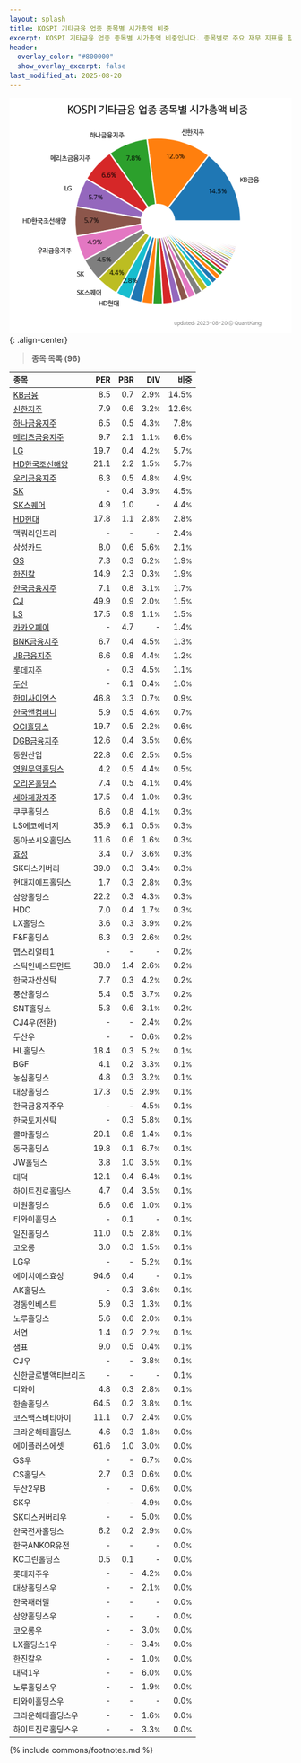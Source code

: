 ```yaml
---
layout: splash
title: KOSPI 기타금융 업종 종목별 시가총액 비중
excerpt: KOSPI 기타금융 업종 종목별 시가총액 비중입니다. 종목별로 주요 재무 지표를 함께 표시합니다.
header:
  overlay_color: "#800000"
  show_overlay_excerpt: false
last_modified_at: 2025-08-20
---
```



![KOSPI 기타금융 업종 종목별 시가총액 비중](/stats/sector/images/kospi_업종_기타금융_종목.png){: .align-center}


> **종목 목록 (96)**<a id="list"></a>

| **종목** | **PER** | **PBR** | **DIV** | **비중** |
| :------- | ------: | ------: | ------: | -------: |
| [KB금융](/105560/) | 8.5 | 0.7 | 2.9<small>%</small> | 14.5<small>%</small> |
| [신한지주](/055550/) | 7.9 | 0.6 | 3.2<small>%</small> | 12.6<small>%</small> |
| [하나금융지주](/086790/) | 6.5 | 0.5 | 4.3<small>%</small> | 7.8<small>%</small> |
| [메리츠금융지주](/138040/) | 9.7 | 2.1 | 1.1<small>%</small> | 6.6<small>%</small> |
| [LG](/003550/) | 19.7 | 0.4 | 4.2<small>%</small> | 5.7<small>%</small> |
| [HD한국조선해양](/009540/) | 21.1 | 2.2 | 1.5<small>%</small> | 5.7<small>%</small> |
| [우리금융지주](/316140/) | 6.3 | 0.5 | 4.8<small>%</small> | 4.9<small>%</small> |
| [SK](/034730/) | - | 0.4 | 3.9<small>%</small> | 4.5<small>%</small> |
| [SK스퀘어](/402340/) | 4.9 | 1.0 | - | 4.4<small>%</small> |
| [HD현대](/267250/) | 17.8 | 1.1 | 2.8<small>%</small> | 2.8<small>%</small> |
| 맥쿼리인프라 | - | - | - | 2.4<small>%</small> |
| [삼성카드](/029780/) | 8.0 | 0.6 | 5.6<small>%</small> | 2.1<small>%</small> |
| [GS](/078930/) | 7.3 | 0.3 | 6.2<small>%</small> | 1.9<small>%</small> |
| [한진칼](/180640/) | 14.9 | 2.3 | 0.3<small>%</small> | 1.9<small>%</small> |
| [한국금융지주](/071050/) | 7.1 | 0.8 | 3.1<small>%</small> | 1.7<small>%</small> |
| [CJ](/001040/) | 49.9 | 0.9 | 2.0<small>%</small> | 1.5<small>%</small> |
| [LS](/006260/) | 17.5 | 0.9 | 1.1<small>%</small> | 1.5<small>%</small> |
| [카카오페이](/377300/) | - | 4.7 | - | 1.4<small>%</small> |
| [BNK금융지주](/138930/) | 6.7 | 0.4 | 4.5<small>%</small> | 1.3<small>%</small> |
| [JB금융지주](/175330/) | 6.6 | 0.8 | 4.4<small>%</small> | 1.2<small>%</small> |
| [롯데지주](/004990/) | - | 0.3 | 4.5<small>%</small> | 1.1<small>%</small> |
| [두산](/000150/) | - | 6.1 | 0.4<small>%</small> | 1.0<small>%</small> |
| [한미사이언스](/008930/) | 46.8 | 3.3 | 0.7<small>%</small> | 0.9<small>%</small> |
| [한국앤컴퍼니](/000240/) | 5.9 | 0.5 | 4.6<small>%</small> | 0.7<small>%</small> |
| [OCI홀딩스](/010060/) | 19.7 | 0.5 | 2.2<small>%</small> | 0.6<small>%</small> |
| [DGB금융지주](/139130/) | 12.6 | 0.4 | 3.5<small>%</small> | 0.6<small>%</small> |
| 동원산업 | 22.8 | 0.6 | 2.5<small>%</small> | 0.5<small>%</small> |
| [영원무역홀딩스](/009970/) | 4.2 | 0.5 | 4.4<small>%</small> | 0.5<small>%</small> |
| [오리온홀딩스](/001800/) | 7.4 | 0.5 | 4.1<small>%</small> | 0.4<small>%</small> |
| [세아제강지주](/003030/) | 17.5 | 0.4 | 1.0<small>%</small> | 0.3<small>%</small> |
| 쿠쿠홀딩스 | 6.6 | 0.8 | 4.1<small>%</small> | 0.3<small>%</small> |
| LS에코에너지 | 35.9 | 6.1 | 0.5<small>%</small> | 0.3<small>%</small> |
| 동아쏘시오홀딩스 | 11.6 | 0.6 | 1.6<small>%</small> | 0.3<small>%</small> |
| [효성](/004800/) | 3.4 | 0.7 | 3.6<small>%</small> | 0.3<small>%</small> |
| SK디스커버리 | 39.0 | 0.3 | 3.4<small>%</small> | 0.3<small>%</small> |
| 현대지에프홀딩스 | 1.7 | 0.3 | 2.8<small>%</small> | 0.3<small>%</small> |
| 삼양홀딩스 | 22.2 | 0.3 | 4.3<small>%</small> | 0.3<small>%</small> |
| HDC | 7.0 | 0.4 | 1.7<small>%</small> | 0.3<small>%</small> |
| LX홀딩스 | 3.6 | 0.3 | 3.9<small>%</small> | 0.2<small>%</small> |
| F&F홀딩스 | 6.3 | 0.3 | 2.6<small>%</small> | 0.2<small>%</small> |
| 맵스리얼티1 | - | - | - | 0.2<small>%</small> |
| 스틱인베스트먼트 | 38.0 | 1.4 | 2.6<small>%</small> | 0.2<small>%</small> |
| 한국자산신탁 | 7.7 | 0.3 | 4.2<small>%</small> | 0.2<small>%</small> |
| 풍산홀딩스 | 5.4 | 0.5 | 3.7<small>%</small> | 0.2<small>%</small> |
| SNT홀딩스 | 5.3 | 0.6 | 3.1<small>%</small> | 0.2<small>%</small> |
| CJ4우(전환) | - | - | 2.4<small>%</small> | 0.2<small>%</small> |
| 두산우 | - | - | 0.6<small>%</small> | 0.2<small>%</small> |
| HL홀딩스 | 18.4 | 0.3 | 5.2<small>%</small> | 0.1<small>%</small> |
| BGF | 4.1 | 0.2 | 3.3<small>%</small> | 0.1<small>%</small> |
| 농심홀딩스 | 4.8 | 0.3 | 3.2<small>%</small> | 0.1<small>%</small> |
| 대상홀딩스 | 17.3 | 0.5 | 2.9<small>%</small> | 0.1<small>%</small> |
| 한국금융지주우 | - | - | 4.5<small>%</small> | 0.1<small>%</small> |
| 한국토지신탁 | - | 0.3 | 5.8<small>%</small> | 0.1<small>%</small> |
| 콜마홀딩스 | 20.1 | 0.8 | 1.4<small>%</small> | 0.1<small>%</small> |
| 동국홀딩스 | 19.8 | 0.1 | 6.7<small>%</small> | 0.1<small>%</small> |
| JW홀딩스 | 3.8 | 1.0 | 3.5<small>%</small> | 0.1<small>%</small> |
| 대덕 | 12.1 | 0.4 | 6.4<small>%</small> | 0.1<small>%</small> |
| 하이트진로홀딩스 | 4.7 | 0.4 | 3.5<small>%</small> | 0.1<small>%</small> |
| 미원홀딩스 | 6.6 | 0.6 | 1.0<small>%</small> | 0.1<small>%</small> |
| 티와이홀딩스 | - | 0.1 | - | 0.1<small>%</small> |
| 일진홀딩스 | 11.0 | 0.5 | 2.8<small>%</small> | 0.1<small>%</small> |
| 코오롱 | 3.0 | 0.3 | 1.5<small>%</small> | 0.1<small>%</small> |
| LG우 | - | - | 5.2<small>%</small> | 0.1<small>%</small> |
| 에이치에스효성 | 94.6 | 0.4 | - | 0.1<small>%</small> |
| AK홀딩스 | - | 0.3 | 3.6<small>%</small> | 0.1<small>%</small> |
| 경동인베스트 | 5.9 | 0.3 | 1.3<small>%</small> | 0.1<small>%</small> |
| 노루홀딩스 | 5.6 | 0.6 | 2.0<small>%</small> | 0.1<small>%</small> |
| 서연 | 1.4 | 0.2 | 2.2<small>%</small> | 0.1<small>%</small> |
| 샘표 | 9.0 | 0.5 | 0.4<small>%</small> | 0.1<small>%</small> |
| CJ우 | - | - | 3.8<small>%</small> | 0.1<small>%</small> |
| 신한글로벌액티브리츠 | - | - | - | 0.1<small>%</small> |
| 디와이 | 4.8 | 0.3 | 2.8<small>%</small> | 0.1<small>%</small> |
| 한솔홀딩스 | 64.5 | 0.2 | 3.8<small>%</small> | 0.1<small>%</small> |
| 코스맥스비티아이 | 11.1 | 0.7 | 2.4<small>%</small> | 0.0<small>%</small> |
| 크라운해태홀딩스 | 4.6 | 0.3 | 1.8<small>%</small> | 0.0<small>%</small> |
| 에이플러스에셋 | 61.6 | 1.0 | 3.0<small>%</small> | 0.0<small>%</small> |
| GS우 | - | - | 6.7<small>%</small> | 0.0<small>%</small> |
| CS홀딩스 | 2.7 | 0.3 | 0.6<small>%</small> | 0.0<small>%</small> |
| 두산2우B | - | - | 0.6<small>%</small> | 0.0<small>%</small> |
| SK우 | - | - | 4.9<small>%</small> | 0.0<small>%</small> |
| SK디스커버리우 | - | - | 5.0<small>%</small> | 0.0<small>%</small> |
| 한국전자홀딩스 | 6.2 | 0.2 | 2.9<small>%</small> | 0.0<small>%</small> |
| 한국ANKOR유전 | - | - | - | 0.0<small>%</small> |
| KC그린홀딩스 | 0.5 | 0.1 | - | 0.0<small>%</small> |
| 롯데지주우 | - | - | 4.2<small>%</small> | 0.0<small>%</small> |
| 대상홀딩스우 | - | - | 2.1<small>%</small> | 0.0<small>%</small> |
| 한국패러랠 | - | - | - | 0.0<small>%</small> |
| 삼양홀딩스우 | - | - | - | 0.0<small>%</small> |
| 코오롱우 | - | - | 3.0<small>%</small> | 0.0<small>%</small> |
| LX홀딩스1우 | - | - | 3.4<small>%</small> | 0.0<small>%</small> |
| 한진칼우 | - | - | 1.0<small>%</small> | 0.0<small>%</small> |
| 대덕1우 | - | - | 6.0<small>%</small> | 0.0<small>%</small> |
| 노루홀딩스우 | - | - | 1.9<small>%</small> | 0.0<small>%</small> |
| 티와이홀딩스우 | - | - | - | 0.0<small>%</small> |
| 크라운해태홀딩스우 | - | - | 1.6<small>%</small> | 0.0<small>%</small> |
| 하이트진로홀딩스우 | - | - | 3.3<small>%</small> | 0.0<small>%</small> |

{% include commons/footnotes.md %}